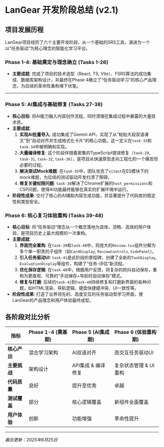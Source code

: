 # LanGear 开发阶段总结 (v2.1)

## 项目发展历程
LanGear项目经历了六个主要开发阶段，从一个基础的SRS工具，演进为一个以“任务驱动”为核心理念的智能化学习平台。

### Phase 1-4: 基础奠定与理念确立 (Tasks 1-26)
-   **主要成就**: 完成了项目的技术选型（React, TS, Vite）、FSRS算法的成功集成、数据库架构设计，并最终在Phase 4确立了“任务驱动学习”的核心产品理念，为后续的革命性重构埋下伏笔。

---

### Phase 5: AI集成与基础修复 (Tasks 27-38)
-   **核心目标**: 将AI能力融入内容创作流程，同时清理在集成过程中暴露的大量技术债。
-   **主要成就**:
    1.  **实现AI批量导入**: 成功集成了Gemini API，实现了从“粘贴大段双语课文”到“自动对齐并生成格式化卡片”的核心功能。这一定义在`task-33`和`task-34`中被明确和实现。
    2.  **大量编译修复**: 这个阶段伴随着密集的TypeScript错误修复（`task-29`, `task-31`, `task-32`, `task-36`），是项目从快速原型走向工程化的一个痛苦但必要的过程。
    3.  **解决测试Mock难题**: 在`task-35`中，团队攻克了`vitest`在ES模块下的mock难题，为后续的测试驱动开发扫清了障碍。
    4.  **修复关键权限问题**: `task-38`解决了Chrome扩展的`host_permissions`和CSP问题，使得AI功能最终能够在真实的扩展环境中运行。
-   **阶段性成果**: 交付了核心的AI辅助内容生成功能，并显著提升了代码库的稳定性和类型安全。

### Phase 6: 核心复习体验重构 (Tasks 39-48)
-   **核心目标**: 将“任务驱动”理念从一个概念落地为具体、流畅、高效的用户体验，是项目历史上最大规模的一次重构。
-   **主要成就**:
    1.  **界面完全重构**: 在`task-39`和`task-40`中，将庞大的`Review.tsx`组件分解为多个单一职责的子组件（如`CardDisplay`, `ReviewControls`, `SidePanel`）。
    2.  **引入任务驱动UI**: `task-41`是此阶段的里程碑，创建了全新的`TaskDisplay`, `EvaluationDisplay`等组件，构建了“任务-评估”新流程。
    3.  **优化保存逻辑**: 在`task-40`中，根据用户反馈，将复杂的防抖自动保存，重构为更直观、可靠的“手动保存+导航时自动保存”模式。
    4.  **修复与打磨**: 后续的`task-42`到`task-48`持续修复和打磨新界面的各种问题，如HTML渲染、导航逻辑、键盘快捷键冲突、UI一致性等。
-   **阶段性成果**: 打造了业界领先的、高度交互的任务驱动型学习界面，使LanGear的产品理念和用户体验最终成型。

## 各阶段对比分析

| 指标 | Phase 1-4 (奠基期) | Phase 5 (AI集成期) | Phase 6 (体验重构期) |
|---|---|---|---|
| **核心产出** | 混合学习架构 | AI双语对齐 | 高交互任务驱动UI |
| **主要挑战** | 架构设计 | API集成 & 编译修复 | 复杂状态管理 & UI重构 |
| **代码质量** | 良好 | 提升至优秀 | 卓越 |
| **测试覆盖** | 部分 | 核心逻辑覆盖 | 新组件全面覆盖 |
| **用户体验** | 创新 | 功能增强 | 革命性提升 |

---
*最后更新：2025年6月25日*